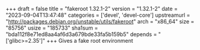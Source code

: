 +++
draft = false
title = "fakeroot 1.32.1-2"
version = "1.32.1-2"
date = "2023-09-04T13:47:48"
categories = ['devel', 'devel-core']
upstreamurl = "http://packages.debian.org/unstable/utils/fakeroot"
arch = "x86_64"
size = "85756"
usize = "185733"
sha1sum = "bda112f8e71ed8aa4af6d3a679bde33fa5b159b5"
depends = "['glibc>=2.35']"
+++
Gives a fake root environment